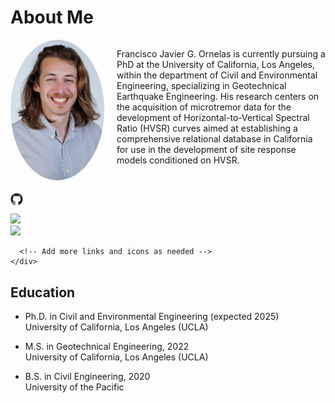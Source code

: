 # About Me

<div style="display: flex; align-items: flex-start; margin-bottom: 20px;">
  <img src="https://github.com/fjornelas/FJOwebsite/blob/main/img/0524%20(1).jpg?raw=true" width="150" style="border-radius: 50%; margin-right: 20px;">
  <div>
    <div>
    </div>
    <p>Francisco Javier G. Ornelas is currently pursuing a PhD at the University of California, Los Angeles, within the department of Civil and Environmental Engineering, specializing in Geotechnical Earthquake Engineering. His research centers on the acquisition of microtremor data for the development of Horizontal-to-Vertical Spectral Ratio (HVSR) curves aimed at establishing a comprehensive relational database in California for use in the development of site response models conditioned on HVSR.</p>
  </div>
</div>

<div>
    <div style="margin-bottom: 10px;">
      <a href="https://github.com/fjornelas" style="margin-right: 10px;">
        <img src="https://github.com/fjornelas/FJOwebsite/blob/main/img/github-mark.png?raw=true" width="20">
      </a>
    </div>
      <a href="https://scholar.google.com/citations?user=YOUR_GOOGLE_SCHOLAR_ID" style="margin-right: 10px;">
        <img src="https://example.com/google-scholar-icon.png" width="20">
      </a>
    </div>
      <a href="https://www.researchgate.net/profile/YOUR_PROFILE" style="margin-right: 10px;">
        <img src="https://example.com/researchgate-icon.png" width="20">
      </a>

      <!-- Add more links and icons as needed -->
    </div>

## Education

- Ph.D. in Civil and Environmental Engineering (expected 2025)  
  University of California, Los Angeles (UCLA)

- M.S. in Geotechnical Engineering, 2022  
  University of California, Los Angeles (UCLA)

- B.S. in Civil Engineering, 2020  
  University of the Pacific
